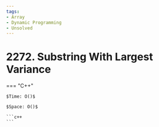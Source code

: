 ```yaml
---
tags:
- Array
- Dynamic Programming
- Unsolved
---
```



# 2272. Substring With Largest Variance

=== "C++"

    $Time: O()$

    $Space: O()$

    ```c++
    ```